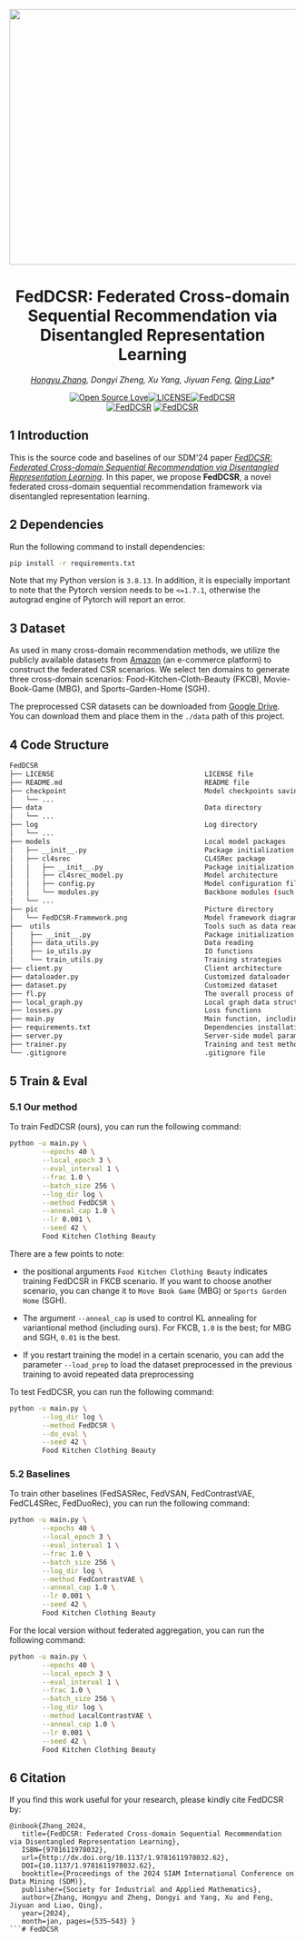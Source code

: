 <p align="center">
<img src="pic/FedDCSR-Framework.png" width="700" height="450">
</p>

<div align="center">

# FedDCSR: Federated Cross-domain Sequential Recommendation via Disentangled Representation Learning
*[Hongyu Zhang](https://github.com/orion-orion), Dongyi Zheng, Xu Yang, Jiyuan Feng, [Qing Liao](http://liaoqing.hitsz.edu.cn/)\**

[![Open Source Love](https://badges.frapsoft.com/os/v2/open-source.svg?v=103)](https://github.com/orion-orion/FedDCSR)[![LICENSE](https://img.shields.io/github/license/orion-orion/FedDCSR)](https://github.com/orion-orion/FedDCSR/blob/main/LICENSE)[![FedDCSR](https://img.shields.io/github/stars/orion-orion/FedDCSR?style=social)](https://github.com/orion-orion/FedDCSR)
<br/>
[![FedDCSR](https://img.shields.io/github/directory-file-count/orion-orion/FedDCSR)](https://github.com/orion-orion/FedDCSR) [![FedDCSR](https://img.shields.io/github/languages/code-size/orion-orion/FedDCSR)](https://github.com/orion-orion/FedDCSR)
</div>

## 1 Introduction

This is the source code and baselines of our SDM'24 paper *[FedDCSR: Federated Cross-domain Sequential Recommendation via Disentangled Representation Learning](https://arxiv.org/abs/2309.08420)*. In this paper, we propose **FedDCSR**, a novel federated cross-domain sequential recommendation framework via disentangled representation learning. 

## 2 Dependencies

Run the following command to install dependencies:
```bash
pip install -r requirements.txt
```
Note that my Python version is `3.8.13`. In addition, it is especially important to note that the Pytorch version needs to be `<=1.7.1`, otherwise the autograd engine of Pytorch will report an error.

## 3 Dataset

As used in many cross-domain recommendation methods, we utilize the publicly available datasets from [Amazon](https://jmcauley.ucsd.edu/data/amazon/}{https://jmcauley.ucsd.edu/data/amazon/) (an e-commerce platform) to construct the federated CSR scenarios. We select ten domains to generate three cross-domain scenarios: Food-Kitchen-Cloth-Beauty (FKCB), Movie-Book-Game (MBG), and Sports-Garden-Home (SGH). 

The preprocessed CSR datasets can be downloaded from [Google Drive](https://drive.google.com/drive/folders/1NnZN3LhzdpxwaHiOW8GAUS8noTbdLlQt?usp=drive_link). You can download them and place them in the `./data` path of this project.

## 4 Code Structure

```bash
FedDCSR
├── LICENSE                                     LICENSE file
├── README.md                                   README file 
├── checkpoint                                  Model checkpoints saving directory
│   └── ...
├── data                                        Data directory
│   └── ...
├── log                                         Log directory
│   └── ...
├── models                                      Local model packages
│   ├── __init__.py                             Package initialization file
│   ├── cl4srec                                 CL4SRec package
│   │   ├── __init__.py                         Package initialization
│   │   ├── cl4srec_model.py                    Model architecture
│   │   ├── config.py                           Model configuration file
│   │   └── modules.py                          Backbone modules (such as self-attention)
│   └── ...
├── pic                                         Picture directory
│   └── FedDCSR-Framework.png                   Model framework diagram
├──  utils                                      Tools such as data reading, IO functions, training strategies, etc.
│    ├── __init__.py                            Package initialization file
│    ├── data_utils.py                          Data reading
│    ├── io_utils.py                            IO functions
│    └── train_utils.py                         Training strategies
├── client.py                                   Client architecture   
├── dataloader.py                               Customized dataloader
├── dataset.py                                  Customized dataset          
├── fl.py                                       The overall process of federated learning
├── local_graph.py                              Local graph data structure
├── losses.py                                   Loss functions
├── main.py                                     Main function, including the complete data pipeline
├── requirements.txt                            Dependencies installation
├── server.py                                   Server-side model parameters and user representations aggregation
├── trainer.py                                  Training and test methods of FedDCSR and other baselines
└── .gitignore                                  .gitignore file
```


## 5 Train & Eval

### 5.1 Our method

To train FedDCSR (ours), you can run the following command:

```bash
python -u main.py \
        --epochs 40 \
        --local_epoch 3 \
        --eval_interval 1 \
        --frac 1.0 \
        --batch_size 256 \
        --log_dir log \
        --method FedDCSR \
        --anneal_cap 1.0 \
        --lr 0.001 \
        --seed 42 \
        Food Kitchen Clothing Beauty
```
There are a few points to note:

- the positional arguments `Food Kitchen Clothing Beauty` indicates training FedDCSR in FKCB scenario. If you want to choose another scenario, you can change it to `Move Book Game` (MBG) or `Sports Garden Home` (SGH).

- The argument `--anneal_cap` is used to control KL annealing for variantional method (including ours). For FKCB, `1.0` is the best; for MBG and SGH, `0.01` is the best.

- If you restart training the model in a certain scenario, you can add the parameter `--load_prep` to load the dataset preprocessed in the previous training to avoid repeated data preprocessing

To test FedDCSR, you can run the following command:
```bash
python -u main.py \
        --log_dir log \
        --method FedDCSR \
        --do_eval \
        --seed 42 \
        Food Kitchen Clothing Beauty
```
### 5.2 Baselines

To train other baselines (FedSASRec, FedVSAN, FedContrastVAE, FedCL4SRec, FedDuoRec), you can run the following command:
```bash
python -u main.py \
        --epochs 40 \
        --local_epoch 3 \
        --eval_interval 1 \
        --frac 1.0 \
        --batch_size 256 \
        --log_dir log \
        --method FedContrastVAE \
        --anneal_cap 1.0 \
        --lr 0.001 \
        --seed 42 \
        Food Kitchen Clothing Beauty
```
For the local version without federated aggregation, you can run the following command:

```bash
python -u main.py \
        --epochs 40 \
        --local_epoch 3 \
        --eval_interval 1 \
        --frac 1.0 \
        --batch_size 256 \
        --log_dir log \
        --method LocalContrastVAE \
        --anneal_cap 1.0 \
        --lr 0.001 \
        --seed 42 \
        Food Kitchen Clothing Beauty
```



## 6 Citation
If you find this work useful for your research, please kindly cite FedDCSR by:
```text
@inbook{Zhang_2024,
   title={FedDCSR: Federated Cross-domain Sequential Recommendation via Disentangled Representation Learning},
   ISBN={9781611978032},
   url={http://dx.doi.org/10.1137/1.9781611978032.62},
   DOI={10.1137/1.9781611978032.62},
   booktitle={Proceedings of the 2024 SIAM International Conference on Data Mining (SDM)},
   publisher={Society for Industrial and Applied Mathematics},
   author={Zhang, Hongyu and Zheng, Dongyi and Yang, Xu and Feng, Jiyuan and Liao, Qing},
   year={2024},
   month=jan, pages={535–543} }
```# FedDCSR
